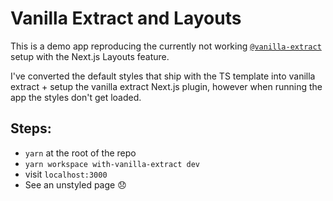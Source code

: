 # Vanilla Extract and Layouts

This is a demo app reproducing the currently not working [`@vanilla-extract`](https://vanilla-extract.style/documentation/integrations/next/) setup with the Next.js Layouts feature.

I've converted the default styles that ship with the TS template into vanilla extract + setup the vanilla extract Next.js plugin, however when running the app the styles don't get loaded.

## Steps:

- `yarn` at the root of the repo
- `yarn workspace with-vanilla-extract dev`
- visit `localhost:3000`
- See an unstyled page 😞
